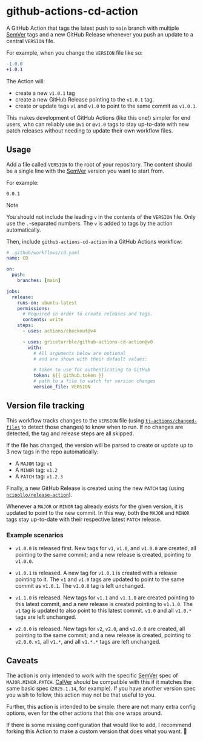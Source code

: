 # github-actions-cd-action

A GitHub Action that tags the latest push to `main` branch
with multiple [SemVer] tags
and a new GitHub Release
whenever you push an update to a central `VERSION` file.

For example, when you change the `VERSION` file like so:

```diff
-1.0.0
+1.0.1
```

The Action will:

- create a new `v1.0.1` tag
- create a new GitHub Release pointing to the `v1.0.1` tag.
- create or update tags `v1` and `v1.0` to point to the same commit as `v1.0.1`.

This makes development of GitHub Actions (like this one!) simpler for end users,
who can reliably use `@v1` or `@v1.0` tags
to stay up-to-date with new patch releases
without needing to update their own workflow files.

## Usage

Add a file called `VERSION` to the root of your repository.
The content should be a single line with the
[SemVer] version you want to start from.

For example:

```
0.0.1
```

> [!note]
> You should not include the leading `v` in the contents of the `VERSION` file.
> Only use the `.`-separated numbers.
> The `v` is added to tags by the action automatically.

Then, include `github-actions-cd-action` in a GitHub Actions workflow:

```yaml
# .github/workflows/cd.yaml
name: CD

on:
  push:
    branches: [main]

jobs:
  release:
    runs-on: ubuntu-latest
    permissions:
      # Required in order to create releases and tags.
      contents: write
    steps:
      - uses: actions/checkout@v4

      - uses: griceturrble/github-actions-cd-action@v0
        with:
          # All arguments below are optional
          # and are shown with their default values:

          # token to use for authenticating to GitHub
          token: ${{ github.token }}
          # path to a file to watch for version changes
          version_file: VERSION
```

## Version file tracking

This workflow tracks changes to the `VERSION` file
(using [`tj-actions/changed-files`](https://github.com/tj-actions/changed-files) to detect those changes)
to know when to run.
If no changes are detected, the tag and release steps are all skipped.

If the file has changed,
the version will be parsed to create or update up to 3 new tags in the repo automatically:

- A `MAJOR` tag: `v1`
- A `MINOR` tag: `v1.2`
- A `PATCH` tag: `v1.2.3`

Finally, a new GitHub Release is created using the new `PATCH` tag
(using [`ncipollo/release-action`](https://github.com/ncipollo/release-action)).

Whenever a `MAJOR` or `MINOR` tag already exists for the given version,
it is updated to point to the new commit.
In this way, both the `MAJOR` and `MINOR` tags stay up-to-date with their
respective latest `PATCH` release.

### Example scenarios

- `v1.0.0` is released first.
  New tags for `v1`, `v1.0`, and `v1.0.0` are created,
  all pointing to the same commit;
  and a new release is created, pointing to `v1.0.0`.

- `v1.0.1` is released.
  A new tag for `v1.0.1` is created with a release pointing to it.
  The `v1` and `v1.0` tags are updated to point to the same commit as `v1.0.1`.
  The `v1.0.0` tag is left unchanged.

- `v1.1.0` is released.
  New tags for `v1.1` and `v1.1.0` are created pointing to this latest commit,
  and a new release is created pointing to `v1.1.0`.
  The `v1` tag is updated to also point to this latest commit.
  `v1.0` and all `v1.0.*` tags are left unchanged.

- `v2.0.0` is released.
  New tags for `v2`, `v2.0`, and `v2.0.0` are created,
  all pointing to the same commit;
  and a new release is created, pointing to `v2.0.0`.
  `v1`, all `v1.*`, and all `v1.*.*` tags are left unchanged.

## Caveats

The action is only intended to work with the specific [SemVer] spec of `MAJOR.MINOR.PATCH`.
[CalVer] _should_ be compatible with this if it matches the same basic spec
(`2025.1.14`, for example).
If you have another version spec you wish to follow,
this action may not be that useful to you.

Further, this action is intended to be simple:
there are not many extra config options,
even for the other actions that this one wraps around.

If there is some missing configuration that would like to add,
I recommend forking this Action to make a custom version that does what you want. 🙂

[calver]: https://calver.org/
[semver]: https://semver.org/
